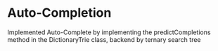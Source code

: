 <h1>Auto-Completion</h1>

Implemented Auto-Complete by implementing the predictCompletions method in the DictionaryTrie class, backend by ternary search tree
